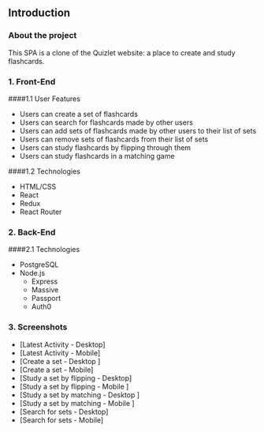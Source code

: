## Introduction
### About the project
This SPA is a clone of the Quizlet website: a place to create and study flashcards. 

### 1. Front-End
####1.1 User Features
  * Users can create a set of flashcards 
  * Users can search for flashcards made by other users
  * Users can add sets of flashcards made by other users to their list of sets
  * Users can remove sets of flashcards from their list of sets
  * Users can study flashcards by flipping through them
  * Users can study flashcards in a matching game

####1.2 Technologies
  * HTML/CSS
  * React
  * Redux
  * React Router

### 2. Back-End

####2.1 Technologies
  * PostgreSQL
  * Node.js
    * Express
    * Massive
    * Passport
    * Auth0

### 3. Screenshots
  * [Latest Activity - Desktop]
  * [Latest Activity - Mobile]
  * [Create a set - Desktop ]
  * [Create a set - Mobile]
  * [Study a set by flipping - Desktop]
  * [Study a set by flipping - Mobile ]
  * [Study a set by matching - Desktop ]
  * [Study a set by matching - Mobile ]
  * [Search for sets - Desktop]
  * [Search for sets - Mobile]
